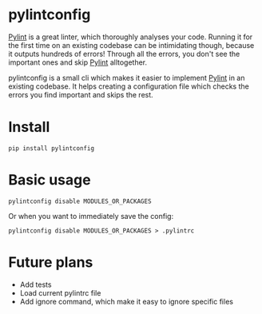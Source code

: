 # pylintconfig

[Pylint](https://www.pylint.org/) is a great linter, which thoroughly analyses your code. Running it for the first time on an existing codebase can be intimidating though, because it outputs hundreds of errors! Through all the errors, you don't see the important ones and skip [Pylint](https://www.pylint.org/) alltogether.

pylintconfig is a small cli which makes it easier to implement [Pylint](https://www.pylint.org/) in an existing codebase. It helps creating a configuration file which checks the errors you find important and skips the rest.

# Install
```
pip install pylintconfig
```

# Basic usage
```
pylintconfig disable MODULES_OR_PACKAGES
```
Or when you want to immediately save the config:

```
pylintconfig disable MODULES_OR_PACKAGES > .pylintrc
```

# Future plans
- Add tests
- Load current pylintrc file
- Add ignore command, which make it easy to ignore specific files
